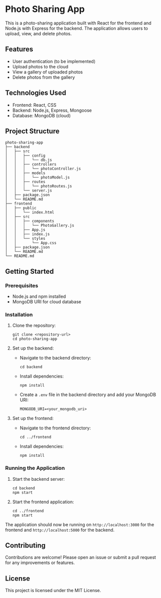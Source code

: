 # Photo Sharing App

This is a photo-sharing application built with React for the frontend and Node.js with Express for the backend. The application allows users to upload, view, and delete photos.

## Features

- User authentication (to be implemented)
- Upload photos to the cloud
- View a gallery of uploaded photos
- Delete photos from the gallery

## Technologies Used

- Frontend: React, CSS
- Backend: Node.js, Express, Mongoose
- Database: MongoDB (cloud)

## Project Structure

```
photo-sharing-app
├── backend
│   ├── src
│   │   ├── config
│   │   │   └── db.js
│   │   ├── controllers
│   │   │   └── photoController.js
│   │   ├── models
│   │   │   └── photoModel.js
│   │   ├── routes
│   │   │   └── photoRoutes.js
│   │   └── server.js
│   ├── package.json
│   └── README.md
├── frontend
│   ├── public
│   │   └── index.html
│   ├── src
│   │   ├── components
│   │   │   └── PhotoGallery.js
│   │   ├── App.js
│   │   ├── index.js
│   │   └── styles
│   │       └── App.css
│   ├── package.json
│   └── README.md
└── README.md
```

## Getting Started

### Prerequisites

- Node.js and npm installed
- MongoDB URI for cloud database

### Installation

1. Clone the repository:
   ```
   git clone <repository-url>
   cd photo-sharing-app
   ```

2. Set up the backend:
   - Navigate to the backend directory:
     ```
     cd backend
     ```
   - Install dependencies:
     ```
     npm install
     ```
   - Create a `.env` file in the backend directory and add your MongoDB URI:
     ```
     MONGODB_URI=<your_mongodb_uri>
     ```

3. Set up the frontend:
   - Navigate to the frontend directory:
     ```
     cd ../frontend
     ```
   - Install dependencies:
     ```
     npm install
     ```

### Running the Application

1. Start the backend server:
   ```
   cd backend
   npm start
   ```

2. Start the frontend application:
   ```
   cd ../frontend
   npm start
   ```

The application should now be running on `http://localhost:3000` for the frontend and `http://localhost:5000` for the backend.

## Contributing

Contributions are welcome! Please open an issue or submit a pull request for any improvements or features.

## License

This project is licensed under the MIT License.